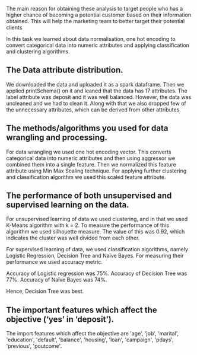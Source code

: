 The main reason for obtaining these analysis to target people who has a higher chance of becoming a potential customer based on their information obtained. This will help the marketing team to better target their potential clients

In this task we learned about data normalisation, one hot encoding to convert categorical data into numeric attributes and applying classification and clustering algorithms. 


## The Data attribute distribution.

We downloaded the data and uploaded it as a spark dataframe. Then we applied printSchema() on it and leaned that the data has 17 attributes. The label attribute was deposit and it was well balanced. However, the data was uncleaned and we had to clean it. Along with that we also dropped few of the unnecessary attributes, which can be derived from other attributes.


## The methods/algorithms you used for data wrangling and processing.

For data wrangling we used one hot encoding vector. This converts categorical data into numeric attributes and then using aggressor we combined them into a single feature. Then we normalized this feature attribute using Min Max Scaling technique. For applying further clustering and classification algorithm we used this scaled feature attribute.

## The performance of both unsupervised and supervised learning on the data.

For unsupervised learning of data we used clustering, and in that we used K-Means algorithm with k = 2. To measure the performance of this algorithm we used silhouette measure. The value of this was 0.92, which indicates the cluster was well divided from each other.

For supervised learning of data, we used classification algorithms, namely Logistic Regression, Decision Tree and Naïve Bayes. For measuring their performance we used accuracy metric.

Accuracy of Logistic regression was 75%.
Accuracy of Decision Tree was 77%.
Accuracy of Naïve Bayes was 74%.

Hence, Decision Tree was best.

## The important features which affect the objective (‘yes’ in ‘deposit’).

The import features which affect the objective are 'age', 'job', 'marital', 'education', 'default', 'balance', 'housing', 'loan', 'campaign', 'pdays', 'previous', 'poutcome'.


